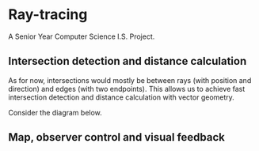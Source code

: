 # Ray-tracing
A Senior Year Computer Science I.S. Project.

## Intersection detection and distance calculation

As for now, intersections would mostly be between rays (with position and direction) and edges (with two endpoints). This allows us to achieve fast intersection detection and distance calculation with vector geometry.

Consider the diagram below.

## Map, observer control and visual feedback

